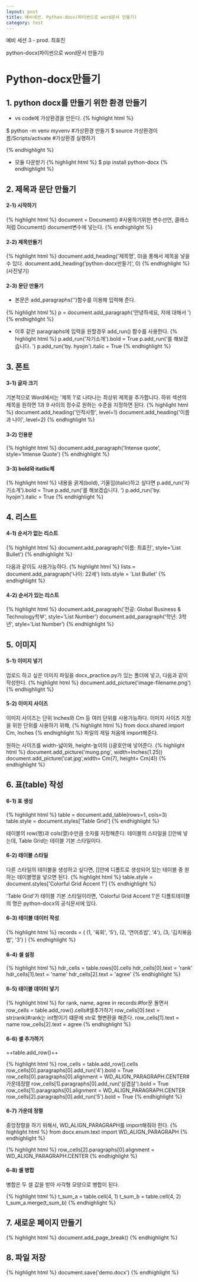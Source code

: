 ```yaml
---
layout: post
title: 예비세션. Python-docx(파이썬으로 word문서 만들기)
category: test
---
```

예비 세션 3 - prod. 최효진

python-docx(파이썬으로 word문서 만들기)

# Python-docx만들기


## 1. python docx를 만들기 위한 환경 만들기

* vs code에 가상환경을 만든다.
{% highlight html %}

$ python -m venv myvenv #가상환경 만들기
$ source 가상환경이름/Scripts/activate #가상환경 실행하기

{% endhighlight %}

* 모듈 다운받기
{% highlight html %}
$ pip install python-docx
{% endhighlight %}

## 2. 제목과 문단 만들기

#### 2-1) 시작하기
{% highlight html %}
document = Document() #사용하기위한 변수선언, 클래스처럼 Document() document변수에 넣는다.
{% endhighlight %}

#### 2-2) 제목만들기
{% highlight html %}
document.add_heading('제목명', 0)을 통해서 제목을 넣을 수 있다.
document.add_heading('python-docx만들기', 0)
{% endhighlight %}
(사진넣기)

#### 2-3) 문단 만들기

* 본문은 add_paragraphs('')함수를 이용해 입력해 준다.
  
{% highlight html %}
p = document.add_paragraph('안녕하세요, 저에 대해서 ')
{% endhighlight %}

* 이후 같은 paragraphs에 입력을 원할경우 add_run() 함수를 사용한다.
{% highlight html %}
p.add_run('자기소개').bold = True
p.add_run('를 해보겠습니다. ')
p.add_run('by. hyojin').italic = True
{% endhighlight %}



## 3. 폰트

#### 3-1) 글자 크기

기본적으로 Word에서는 '제목 1'로 나타나는 최상위 제목을 추가합니다.
하위 섹션의 제목을 원하면 1과 9 사이의 정수로 원하는 수준을 지정하면 된다.
{% highlight html %}
document.add_heading('인적사항', level=1)
document.add_heading('이름과 나이', level=2)
{% endhighlight %}

#### 3-2) 인용문
{% highlight html %}
document.add_paragraph('Intense quote', style='Intense Quote')
{% endhighlight %}

#### 3-3) bold와 itatlic체
{% highlight html %}
내용을 굵게(bold), 기울임(italic)하고 싶다면 
p.add_run('자기소개').bold = True
p.add_run('를 해보겠습니다. ')
p.add_run('by. hyojin').italic = True
{% endhighlight %}

## 4. 리스트

#### 4-1) 순서가 없는 리스트
{% highlight html %}
document.add_paragraph('이름: 최효진', style='List Bullet')
{% endhighlight %}

다음과 같이도 사용가능하다.
{% highlight html %}
lists = document.add_paragraph('나이: 22세')
lists.style = 'List Bullet'
{% endhighlight %}

#### 4-2) 순서가 있는 리스트
{% highlight html %}
document.add_paragraph('전공: Global Business & Technology학부', style='List Number')
document.add_paragraph('학년: 3학년', style='List Number')
{% endhighlight %}


## 5. 이미지

#### 5-1) 이미지 넣기
업로드 하고 싶은 이미지 파일을 docx_practice.py가 있는 폴더에 넣고, 다음과 같이 작성한다.
{% highlight html %}
document.add_picture('image-filename.png')
{% endhighlight %}

#### 5-2) 이미지 사이즈
이미지 사이즈는 단위 Inches와 Cm 등 여러 단위를 사용가능하다.
이미지 사이즈 지정을 위한 단위를 사용하기 위해, 
{% highlight html %}
from docx.shared import Cm, Inches
{% endhighlight %}
파일의 제일 처음에 import해준다.

원하는 사이즈를 width-넓이와, height-높이의 ()괄호안에 넣어준다.
{% highlight html %}
document.add_picture('mung.png', width=Inches(1.25))
document.add_picture('cat.jpg',width= Cm(7), height= Cm(4))
{% endhighlight %}


## 6. 표(table) 작성

#### 6-1) 표 생성
{% highlight html %}
table = document.add_table(rows=1, cols=3)
table.style = document.styles['Table Grid']
{% endhighlight %}

테이블의 row(행)과 cols(열)수만큼 숫자를 지정해준다.
테이블의 스타일을 []안에 넣는데, Table Grid는 테이블 기본 스타일이다.

#### 6-2) 테이블 스타일
다른 스타일의 테이블을 생성하고 싶다면, []안에 디폴트로 생성되어 있는 테이블 중 원하는 테이블명을 넣으면 된다.
{% highlight html %}
table.style = document.styles['Colorful Grid Accent 1']
{% endhighlight %}

'Table Grid'가 테이블 기본 스타일이라면, 'Colorful Grid Accent 1'은
디폴트테이블의 명은 python-docx의 공식문서에 있다.

#### 6-3) 테이블 데이터 작성

{% highlight html %}
records = (
    (1, '육회', '5'),
    (2, '연어초밥', '4'),
    (3, '김치볶음밥', '3')
)
{% endhighlight %}

#### 6-4) 셀 설정
{% highlight html %}
hdr_cells = table.rows[0].cells
hdr_cells[0].text = 'rank'
hdr_cells[1].text = 'name'
hdr_cells[2].text = 'agree'
{% endhighlight %}


#### 6-5) 테이블 데이터 넣기

{% highlight html %}
for rank, name, agree in records:#for문 돌면서
    row_cells = table.add_row().cells#셀추가하기
    row_cells[0].text = str(rank)#rank는 int형이기 떄문에 str로 형변환을 해준다.
    row_cells[1].text = name
    row_cells[2].text = agree
{% endhighlight %}

#### 6-6) 셀 추가하기
++table.add_row()++

{% highlight html %}
row_cells = table.add_row().cells
row_cells[0].paragraphs[0].add_run('4').bold = True
row_cells[0].paragraphs[0].alignment = WD_ALIGN_PARAGRAPH.CENTER#가운데정렬
row_cells[1].paragraphs[0].add_run('삼겹살').bold = True
row_cells[1].paragraphs[0].alignment = WD_ALIGN_PARAGRAPH.CENTER
row_cells[2].paragraphs[0].add_run('5').bold = True 
{% endhighlight %}

#### 6-7) 가운데 정렬
중앙정렬을 하기 위해서, WD_ALIGN_PARAGRAPH를 import해줘야 한다.
{% highlight html %}
from docx.enum.text import WD_ALIGN_PARAGRAPH
{% endhighlight %}

{% highlight html %}
row_cells[2].paragraphs[0].alignment = WD_ALIGN_PARAGRAPH.CENTER
{% endhighlight %}

#### 6-8) 셀 병합
병합은 두 셀 값을 받아 사각형 모양으로 병합이 된다.

{% highlight html %}
t_sum_a = table.cell(4, 1)
t_sum_b = table.cell(4, 2)
t_sum_a.merge(t_sum_b)
{% endhighlight %}


## 7. 새로운 페이지 만들기
{% highlight html %}
document.add_page_break()
{% endhighlight %}

## 8. 파일 저장
{% highlight html %}
document.save('demo.docx')
{% endhighlight %}

















